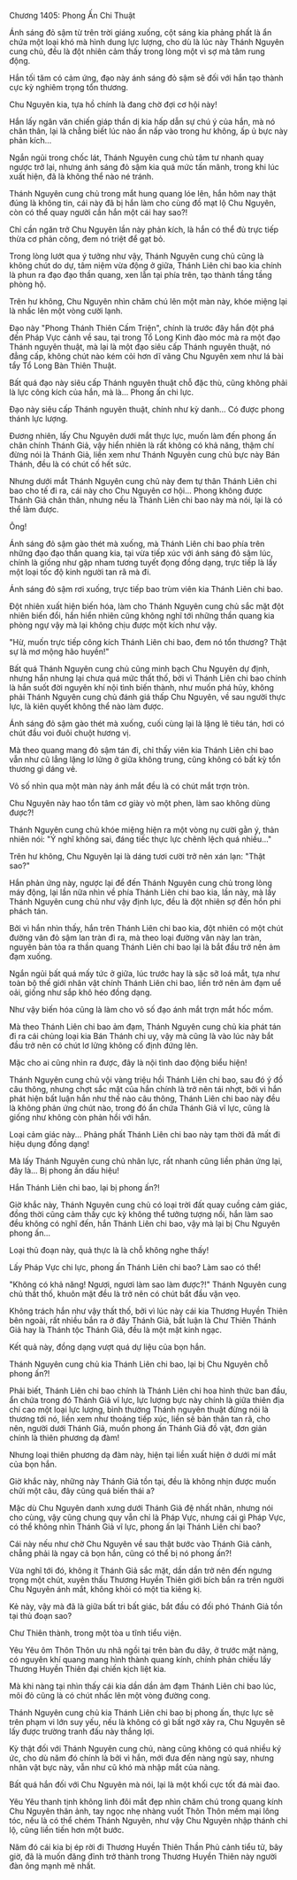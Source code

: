 




Chương 1405: Phong Ấn Chi Thuật


Ánh sáng đỏ sậm từ trên trời giáng xuống, cột sáng kia phảng phất là ẩn chứa một loại khó mà hình dung lực lượng, cho dù là lúc này Thánh Nguyên cung chủ, đều là đột nhiên cảm thấy trong lòng một vì sợ mà tâm rung động.

Hắn tối tăm có cảm ứng, đạo này ánh sáng đỏ sậm sẽ đối với hắn tạo thành cực kỳ nghiêm trọng tổn thương.

Chu Nguyên kia, tựa hồ chính là đang chờ đợi cơ hội này!

Hắn lấy ngân văn chiến giáp thần dị kia hấp dẫn sự chú ý của hắn, mà nó chân thân, lại là chẳng biết lúc nào ẩn nấp vào trong hư không, ấp ủ bực này phản kích...

Ngắn ngủi trong chốc lát, Thánh Nguyên cung chủ tâm tư nhanh quay ngược trở lại, nhưng ánh sáng đỏ sậm kia quá mức tấn mãnh, trong khi lúc xuất hiện, đã là không thể nào né tránh.

Thánh Nguyên cung chủ trong mắt hung quang lóe lên, hắn hôm nay thật đúng là không tin, cái này đã bị hắn làm cho cùng đồ mạt lộ Chu Nguyên, còn có thể quay người cắn hắn một cái hay sao?!

Chỉ cần ngăn trở Chu Nguyên lần này phản kích, là hắn có thể đủ trực tiếp thừa cơ phản công, đem nó triệt để gạt bỏ.

Trong lòng lướt qua ý tưởng như vậy, Thánh Nguyên cung chủ cũng là không chút do dự, tâm niệm vừa động ở giữa, Thánh Liên chi bao kia chính là phun ra đạo đạo thần quang, xen lẫn tại phía trên, tạo thành tầng tầng phòng hộ.

Trên hư không, Chu Nguyên nhìn chăm chú lên một màn này, khóe miệng lại là nhấc lên một vòng cười lạnh.

Đạo này "Phong Thánh Thiên Cấm Triện", chính là trước đây hắn đột phá đến Pháp Vực cảnh về sau, tại trong Tổ Long Kinh đào móc mà ra một đạo Thánh nguyên thuật, mà lại là một đạo siêu cấp Thánh nguyên thuật, nó đẳng cấp, không chút nào kém cỏi hơn dĩ vãng Chu Nguyên xem như lá bài tẩy Tổ Long Bàn Thiên Thuật.

Bất quá đạo này siêu cấp Thánh nguyên thuật chỗ đặc thù, cũng không phải là lực công kích của hắn, mà là... Phong ấn chi lực.

Đạo này siêu cấp Thánh nguyên thuật, chính như kỳ danh... Có được phong thánh lực lượng.

Đương nhiên, lấy Chu Nguyên dưới mắt thực lực, muốn làm đến phong ấn chân chính Thánh Giả, vậy hiển nhiên là rất không có khả năng, thậm chí đừng nói là Thánh Giả, liền xem như Thánh Nguyên cung chủ bực này Bán Thánh, đều là có chút cố hết sức.

Nhưng dưới mắt Thánh Nguyên cung chủ này đem tự thân Thánh Liên chi bao cho tế đi ra, cái này cho Chu Nguyên cơ hội... Phong không được Thánh Giả chân thân, nhưng nếu là Thánh Liên chi bao này mà nói, lại là có thể làm được.

Ông!

Ánh sáng đỏ sậm gào thét mà xuống, mà Thánh Liên chi bao phía trên những đạo đạo thần quang kia, tại vừa tiếp xúc với ánh sáng đỏ sậm lúc, chính là giống như gặp nham tương tuyết đọng đồng dạng, trực tiếp là lấy một loại tốc độ kinh người tan rã mà đi.

Ánh sáng đỏ sậm rơi xuống, trực tiếp bao trùm viên kia Thánh Liên chi bao.

Đột nhiên xuất hiện biến hóa, làm cho Thánh Nguyên cung chủ sắc mặt đột nhiên biến đổi, hắn hiển nhiên cũng không nghĩ tới những thần quang kia phòng ngự vậy mà lại không chịu được một kích như vậy.

"Hừ, muốn trực tiếp công kích Thánh Liên chi bao, đem nó tổn thương? Thật sự là mơ mộng hão huyền!"

Bất quá Thánh Nguyên cung chủ cũng minh bạch Chu Nguyên dự định, nhưng hắn nhưng lại chưa quá mức thất thố, bởi vì Thánh Liên chi bao chính là hắn suốt đời nguyên khí nội tình biến thành, như muốn phá hủy, không phải Thánh Nguyên cung chủ đánh giá thấp Chu Nguyên, về sau người thực lực, là kiên quyết không thể nào làm được.

Ánh sáng đỏ sậm gào thét mà xuống, cuối cùng lại là lặng lẽ tiêu tán, hơi có chút đầu voi đuôi chuột hương vị.

Mà theo quang mang đỏ sậm tán đi, chỉ thấy viên kia Thánh Liên chi bao vẫn như cũ lẳng lặng lơ lửng ở giữa không trung, cũng không có bất kỳ tổn thương gì dáng vẻ.

Vô số nhìn qua một màn này ánh mắt đều là có chút mắt trợn tròn.

Chu Nguyên này hao tổn tâm cơ giày vò một phen, làm sao không dùng được?!

Thánh Nguyên cung chủ khóe miệng hiện ra một vòng nụ cười gằn ý, thản nhiên nói: "Ý nghĩ không sai, đáng tiếc thực lực chênh lệch quá nhiều..."

Trên hư không, Chu Nguyên lại là dáng tươi cười trở nên xán lạn: "Thật sao?"

Hắn phản ứng này, ngược lại để đến Thánh Nguyên cung chủ trong lòng máy động, lại lần nữa nhìn về phía Thánh Liên chi bao kia, lần này, mà lấy Thánh Nguyên cung chủ như vậy định lực, đều là đột nhiên sợ đến hồn phi phách tán.

Bởi vì hắn nhìn thấy, hắn trên Thánh Liên chi bao kia, đột nhiên có một chút đường vân đỏ sậm lan tràn đi ra, mà theo loại đường vân này lan tràn, nguyên bản tỏa ra thần quang Thánh Liên chi bao lại là bắt đầu trở nên ảm đạm xuống.

Ngắn ngủi bất quá mấy tức ở giữa, lúc trước hay là sặc sỡ loá mắt, tựa như toàn bộ thế giới nhân vật chính Thánh Liên chi bao, liền trở nên ảm đạm uể oải, giống như sắp khô héo đồng dạng.

Như vậy biến hóa cũng là làm cho vô số đạo ánh mắt trợn mắt hốc mồm.

Mà theo Thánh Liên chi bao ảm đạm, Thánh Nguyên cung chủ kia phát tán đi ra cái chủng loại kia Bán Thánh chi uy, vậy mà cũng là vào lúc này bắt đầu trở nên có chút lơ lửng không cố định đứng lên.

Mặc cho ai cũng nhìn ra được, đây là nội tình dao động biểu hiện!

Thánh Nguyên cung chủ vội vàng triệu hồi Thánh Liên chi bao, sau đó ý đồ câu thông, nhưng chợt sắc mặt của hắn chính là trở nên tái nhợt, bởi vì hắn phát hiện bất luận hắn như thế nào câu thông, Thánh Liên chi bao này đều là không phản ứng chút nào, trong đó ẩn chứa Thánh Giả vĩ lực, cũng là giống như không còn phản hồi với hắn.

Loại cảm giác này... Phảng phất Thánh Liên chi bao này tạm thời đã mất đi hiệu dụng đồng dạng!

Mà lấy Thánh Nguyên cung chủ nhãn lực, rất nhanh cũng liền phản ứng lại, đây là... Bị phong ấn dấu hiệu!

Hắn Thánh Liên chi bao, lại bị phong ấn?!

Giờ khắc này, Thánh Nguyên cung chủ có loại trời đất quay cuồng cảm giác, đồng thời cũng cảm thấy cực kỳ không thể tưởng tượng nổi, hắn làm sao đều không có nghĩ đến, hắn Thánh Liên chi bao, vậy mà lại bị Chu Nguyên phong ấn...

Loại thủ đoạn này, quả thực là là chỗ không nghe thấy!

Lấy Pháp Vực chi lực, phong ấn Thánh Liên chi bao? Làm sao có thể!

"Không có khả năng! Ngươi, ngươi làm sao làm được?!" Thánh Nguyên cung chủ thất thố, khuôn mặt đều là trở nên có chút bắt đầu vặn vẹo.

Không trách hắn như vậy thất thố, bởi vì lúc này cái kia Thương Huyền Thiên bên ngoài, rất nhiều bắn ra ở đây Thánh Giả, bất luận là Chư Thiên Thánh Giả hay là Thánh tộc Thánh Giả, đều là một mặt kinh ngạc.

Kết quả này, đồng dạng vượt quá dự liệu của bọn hắn.

Thánh Nguyên cung chủ kia Thánh Liên chi bao, lại bị Chu Nguyên chỗ phong ấn?!

Phải biết, Thánh Liên chi bao chính là Thánh Liên chi hoa hình thức ban đầu, ẩn chứa trong đó Thánh Giả vĩ lực, lực lượng bực này chính là giữa thiên địa chí cao một loại lực lượng, bình thường Thánh nguyên thuật đừng nói là thương tới nó, liền xem như thoáng tiếp xúc, liền sẽ bản thân tan rã, cho nên, người dưới Thánh Giả, muốn phong ấn Thánh Giả đồ vật, đơn giản chính là thiên phương dạ đàm!

Nhưng loại thiên phương dạ đàm này, hiện tại liền xuất hiện ở dưới mí mắt của bọn hắn.

Giờ khắc này, những này Thánh Giả tồn tại, đều là không nhịn được muốn chửi một câu, đây cũng quá biến thái a?

Mặc dù Chu Nguyên danh xưng dưới Thánh Giả đệ nhất nhân, nhưng nói cho cùng, vậy cũng chung quy vẫn chỉ là Pháp Vực, nhưng cái gì Pháp Vực, có thể không nhìn Thánh Giả vĩ lực, phong ấn lại Thánh Liên chi bao?

Cái này nếu như chờ Chu Nguyên về sau thật bước vào Thánh Giả cảnh, chẳng phải là ngay cả bọn hắn, cũng có thể bị nó phong ấn?!

Vừa nghĩ tới đó, không ít Thánh Giả sắc mặt, dần dần trở nên đến ngưng trọng một chút, xuyên thấu Thương Huyền Thiên giới bích bắn ra trên người Chu Nguyên ánh mắt, không khỏi có một tia kiêng kị.

Kẻ này, vậy mà đã là giữa bất tri bất giác, bắt đầu có đối phó Thánh Giả tồn tại thủ đoạn sao?

Chư Thiên thành, trong một tòa u tĩnh tiểu viện.

Yêu Yêu ôm Thôn Thôn ưu nhã ngồi tại trên bàn đu dây, ở trước mặt nàng, có nguyên khí quang mang hình thành quang kính, chính phản chiếu lấy Thương Huyền Thiên đại chiến kịch liệt kia.

Mà khi nàng tại nhìn thấy cái kia dần dần ảm đạm Thánh Liên chi bao lúc, môi đỏ cũng là có chút nhấc lên một vòng đường cong.

Thánh Nguyên cung chủ kia Thánh Liên chi bao bị phong ấn, thực lực sẽ trên phạm vi lớn suy yếu, nếu là không có gì bất ngờ xảy ra, Chu Nguyên sẽ lấy được trường tranh đấu này thắng lợi.

Kỳ thật đối với Thánh Nguyên cung chủ, nàng cũng không có quá nhiều ký ức, cho dù năm đó chính là bởi vì hắn, mới đưa đến nàng ngủ say, nhưng nhân vật bực này, vẫn như cũ khó mà nhập mắt của nàng.

Bất quá hắn đối với Chu Nguyên mà nói, lại là một khối cực tốt đá mài đao.

Yêu Yêu thanh tịnh không linh đôi mắt đẹp nhìn chăm chú trong quang kính Chu Nguyên thân ảnh, tay ngọc nhẹ nhàng vuốt Thôn Thôn mềm mại lông tóc, nếu là có thể chém Thánh Nguyên, như vậy Chu Nguyên nhập thánh chi lộ, cũng liền tiến hơn một bước.

Năm đó cái kia bị ép rời đi Thương Huyền Thiên Thần Phủ cảnh tiểu tử, bây giờ, đã là muốn đăng đỉnh trở thành trong Thương Huyền Thiên này người đàn ông mạnh mẽ nhất.




